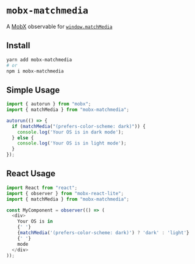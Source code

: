 # `mobx-matchmedia`
A [MobX](https://mobx.js.org/README.html) observable for [`window.matchMedia`](https://developer.mozilla.org/en-US/docs/Web/API/Window/matchMedia)

## Install

```sh
yarn add mobx-matchmedia
# or
npm i mobx-matchmedia
```

## Simple Usage

```js
import { autorun } from "mobx";
import { matchMedia } from "mobx-matchmedia";

autorun(() => {
  if (matchMedia("(prefers-color-scheme: dark)")) {
    console.log('Your OS is in dark mode');
  } else {
    console.log('Your OS is in light mode');
  }
});
```

## React Usage

```js
import React from "react";
import { observer } from "mobx-react-lite";
import { matchMedia } from "mobx-matchmedia";

const MyComponent = observer(() => (
  <div>
    Your OS is in
    {' '}
    {matchMedia('(prefers-color-scheme: dark)') ? 'dark' : 'light'}
    {' '}
    mode
  </div>
));
```
